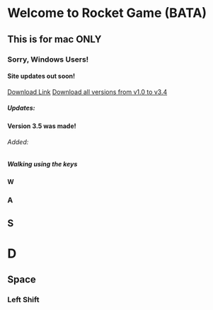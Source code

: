 # Welcome to Rocket Game (BATA)
## This is for mac ONLY
### Sorry, Windows Users!
#### Site updates out soon!

[Download Link](https://github.com/JohnnyD2020/Rocket-Game-BETA/releases/download/v3.5Mac/Rocket.Game.BETA.3.5.app.zip)
[Download all versions from v1.0 to v3.4](https://github.com/JohnnyD2020/Rocket-Game-BETA/releases/download/v1.0To3.4Mac/Rocket.Gane.BETA.v1.0.To.v3.4.zip)
##### Updates:
#### Version 3.5 was made!
###### Added:
##### Walking using the keys
#### W
### A
## S
# D
## Space
### Left Shift
